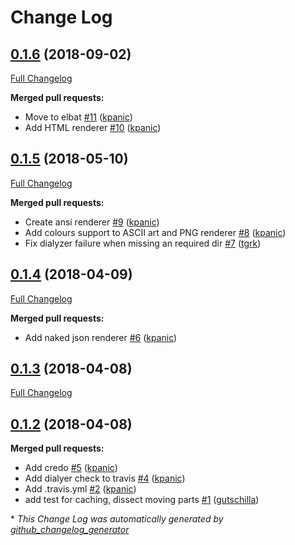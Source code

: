 # Change Log

## [0.1.6](https://github.com/kpanic/forecastr/tree/0.1.6) (2018-09-02)
[Full Changelog](https://github.com/kpanic/forecastr/compare/0.1.5...0.1.6)

**Merged pull requests:**

- Move to elbat [\#11](https://github.com/kpanic/forecastr/pull/11) ([kpanic](https://github.com/kpanic))
- Add HTML renderer [\#10](https://github.com/kpanic/forecastr/pull/10) ([kpanic](https://github.com/kpanic))

## [0.1.5](https://github.com/kpanic/forecastr/tree/0.1.5) (2018-05-10)
[Full Changelog](https://github.com/kpanic/forecastr/compare/0.1.4...0.1.5)

**Merged pull requests:**

- Create ansi renderer [\#9](https://github.com/kpanic/forecastr/pull/9) ([kpanic](https://github.com/kpanic))
- Add colours support to ASCII art and PNG renderer [\#8](https://github.com/kpanic/forecastr/pull/8) ([kpanic](https://github.com/kpanic))
- Fix dialyzer failure when missing an required dir [\#7](https://github.com/kpanic/forecastr/pull/7) ([tgrk](https://github.com/tgrk))

## [0.1.4](https://github.com/kpanic/forecastr/tree/0.1.4) (2018-04-09)
[Full Changelog](https://github.com/kpanic/forecastr/compare/0.1.3...0.1.4)

**Merged pull requests:**

- Add naked json renderer [\#6](https://github.com/kpanic/forecastr/pull/6) ([kpanic](https://github.com/kpanic))

## [0.1.3](https://github.com/kpanic/forecastr/tree/0.1.3) (2018-04-08)
[Full Changelog](https://github.com/kpanic/forecastr/compare/0.1.2...0.1.3)

## [0.1.2](https://github.com/kpanic/forecastr/tree/0.1.2) (2018-04-08)
**Merged pull requests:**

- Add credo [\#5](https://github.com/kpanic/forecastr/pull/5) ([kpanic](https://github.com/kpanic))
- Add dialyer check to travis [\#4](https://github.com/kpanic/forecastr/pull/4) ([kpanic](https://github.com/kpanic))
- Add .travis.yml [\#2](https://github.com/kpanic/forecastr/pull/2) ([kpanic](https://github.com/kpanic))
- add test for caching, dissect moving parts [\#1](https://github.com/kpanic/forecastr/pull/1) ([gutschilla](https://github.com/gutschilla))



\* *This Change Log was automatically generated by [github_changelog_generator](https://github.com/skywinder/Github-Changelog-Generator)*